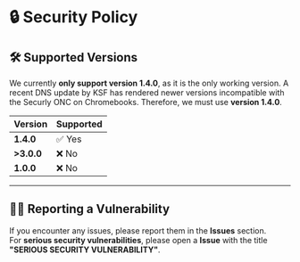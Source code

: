 # 🔒 Security Policy

## 🛠️ Supported Versions

We currently **only support version 1.4.0**, as it is the only working version. A recent DNS update by KSF has rendered newer versions incompatible with the Securly ONC on Chromebooks. Therefore, we must use **version 1.4.0**.

| **Version** | **Supported**      |
|-------------|--------------------|
| **1.4.0**   | ✅ Yes             |
| **>3.0.0**  | ❌ No              |
| **1.0.0**   | ❌ No              |

---

## 🕵️‍♂️ Reporting a Vulnerability

If you encounter any issues, please report them in the **Issues** section.  
For **serious security vulnerabilities**, please open a **Issue** with the title **"SERIOUS SECURITY VULNERABILITY"**.

